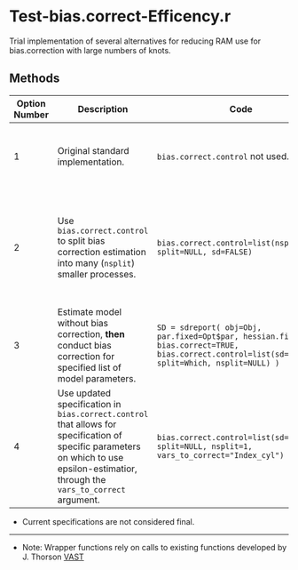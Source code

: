 # Test-bias.correct-Efficency.r

Trial implementation of several alternatives for reducing RAM use for bias.correction with large numbers of knots.

##  Methods

Option Number | Description                     | Code                            | Result
--------------|---------------------------------|---------------------------------|-------------------------
1 | Original standard implementation. | `bias.correct.control` not used.  | Estimation fails on GOA species with `bias.correct=TRUE` and knots > ~ 300 on machine with 32 GB RAM.
2 | Use `bias.correct.control` to split bias correction estimation into many (`nsplit`) smaller processes. | `bias.correct.control=list(nsplit=200, split=NULL, sd=FALSE)` | Can estimate model with 1,000 knots and bias.correct=TRUE **without** running out of memory and failing. However estimation is **slow** ~7 hours.
3 | Estimate model without bias correction, **then** conduct bias correction for specified list of model parameters. | `SD = sdreport( obj=Obj, par.fixed=Opt$par, hessian.fixed=h, bias.correct=TRUE, bias.correct.control=list(sd=FALSE, split=Which, nsplit=NULL) )` | Estimation successful and was **significantly** faster at ~1.5 hours.
4 | Use updated specification in `bias.correct.control` that allows for specification of specific parameters on which to use epsilon-estimatior, through the `vars_to_correct` argument. | `bias.correct.control=list(sd=FALSE, split=NULL, nsplit=1, vars_to_correct="Index_cyl")`  | **Currently Running**

* Current specifications are not considered final. 

***

*	Note: Wrapper functions rely on calls to existing functions developed by J. Thorson [VAST](https://github.com/James-Thorson/VAST)



